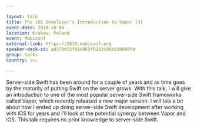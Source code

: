 ```yaml
---

layout: talk
title: The iOS Developer’s Introduction to Vapor (3)
event-date: 2018-10-04
location: Krakow, Poland
event: Mobiconf
external-link: https://2018.mobiconf.org
speaker-deck-id: ad378d15f61d465f8283c9bb320980fe
group: talks
country: 🇵🇱

---
```


Server-side Swift has been around for a couple of years and as time goes by the maturity of putting Swift on the server grows. With this talk, I will give an introduction to one of the most popular server-side Swift frameworks called Vapor, which recently released a new major version. I will talk a bit about how I ended up doing server-side Swift development after working with iOS for years and I’ll look at the potential synergy between Vapor and iOS. This talk requires no prior knowledge to server-side Swift.